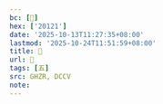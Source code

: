 ```yaml
---
bc: [𠄡]
hex: ['20121']
date: '2025-10-13T11:27:35+08:00'
lastmod: '2025-10-24T11:51:59+08:00'
title: 󰘨
url: 󰘨
tags: [五]
src: GHZR, DCCV
note:
---
```


